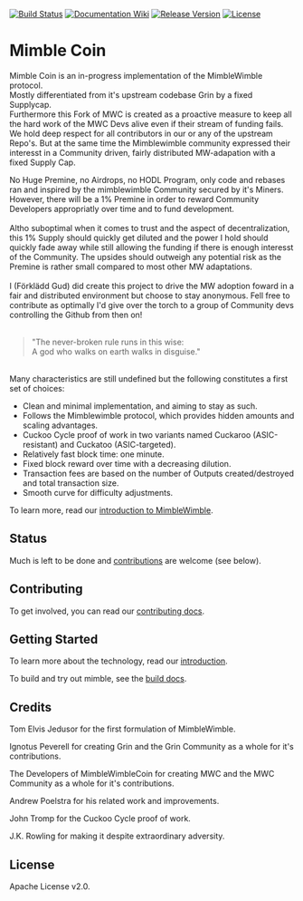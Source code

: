 [![Build Status](https://dev.azure.com/MimbleCoin/mimble-node/_apis/build/status/MimbleCoin.mimble-node?branchName=master)](https://dev.azure.com/MimbleCoin/mimble-node/_build/latest?definitionId=1&branchName=master)
[![Documentation Wiki](https://img.shields.io/badge/doc-wiki-blue.svg)](https://github.com/MimbleCoin/docs/wiki)
[![Release Version](https://img.shields.io/github/release/mimblewimble/grin.svg)](https://github.com/MimbleCoin/mimble-node/releases)
[![License](https://img.shields.io/github/license/mimblewimble/grin.svg)](https://github.com/mimblewimble/grin/blob/master/LICENSE)

# Mimble Coin

Mimble Coin is an in-progress implementation of the MimbleWimble protocol. <br>
Mostly differentiated from it's upstream codebase Grin by a fixed Supplycap. <br>
Furthermore this Fork of MWC is created as a proactive measure to keep all the hard work of the MWC Devs alive even if their stream of funding fails. We hold deep respect for all contributors in our or any of the upstream Repo's. But at the same time the Mimblewimble community expressed their interesst in a Community driven, fairly distributed MW-adapation with a fixed Supply Cap. <br>

No Huge Premine, no Airdrops, no HODL Program, only code and rebases ran and inspired by the mimblewimble Community secured by it's Miners.
However, there will be a 1% Premine in order to reward Community Developers appropriatly over time and to fund development. <br>
<br>Altho suboptimal when it comes to trust and the aspect of decentralization, this 1% Supply should quickly get diluted and the power I hold should quickly fade away while still allowing the funding if there is enough interesst of the Community. The upsides should outweigh any potential risk as the Premine is rather small compared to most other MW adaptations. <br>
<br>I (Förklädd Gud) did create this project to drive the MW adoption foward in a fair and distributed environment but choose to stay anonymous. Fell free to contribute as optimally I'd give over the torch to a group of Community devs controlling the Github from then on!<br> <br>
> "The never-broken rule runs in this wise: <br>
> A god who walks on earth walks in disguise."

<br>Many characteristics are still undefined but the following constitutes a first set of choices:

  * Clean and minimal implementation, and aiming to stay as such.
  * Follows the Mimblewimble protocol, which provides hidden amounts and scaling advantages.
  * Cuckoo Cycle proof of work in two variants named Cuckaroo (ASIC-resistant) and Cuckatoo (ASIC-targeted).
  * Relatively fast block time: one minute.
  * Fixed block reward over time with a decreasing dilution.
  * Transaction fees are based on the number of Outputs created/destroyed and total transaction size.
  * Smooth curve for difficulty adjustments.

To learn more, read our [introduction to MimbleWimble](doc/intro.md).

## Status

Much is left to be done and [contributions](CONTRIBUTING.md) are welcome (see below).

## Contributing

To get involved, you can read our [contributing docs](CONTRIBUTING.md).

## Getting Started

To learn more about the technology, read our [introduction](doc/intro.md).


To build and try out mimble, see the [build docs](doc/build.md).

## Credits

Tom Elvis Jedusor for the first formulation of MimbleWimble.

Ignotus Peverell for creating Grin and the Grin Community as a whole for it's contributions.

The Developers of MimbleWimbleCoin for creating MWC and the MWC Community as a whole for it's contributions.

Andrew Poelstra for his related work and improvements.

John Tromp for the Cuckoo Cycle proof of work.

J.K. Rowling for making it despite extraordinary adversity.

## License

Apache License v2.0.
